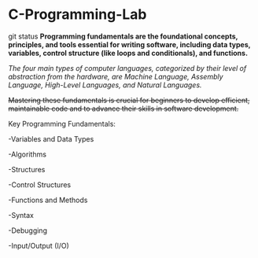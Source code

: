 # C-Programming-Lab
git status
**Programming fundamentals are the foundational concepts, principles, and tools essential for writing software, including data types, variables,
control structure (like loops and conditionals), and functions.**

 *The four main types of computer languages, categorized by their level of abstraction from the hardware, are Machine Language, Assembly Language,
 High-Level Languages, and Natural Languages.*

~~Mastering these fundamentals is crucial for beginners to develop efficient, maintainable code and to advance their skills in software development.~~

Key Programming Fundamentals:

-Variables and Data Types

-Algorithms

-Structures

-Control Structures

-Functions and Methods

-Syntax

-Debugging

-Input/Output (I/O)
